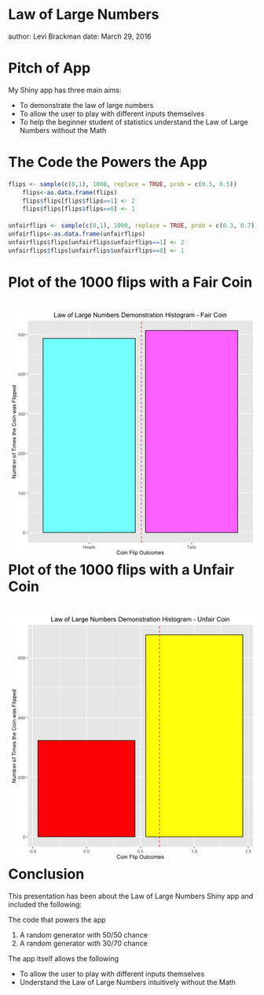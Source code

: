 Law of Large Numbers
========================================================
author: Levi Brackman
date: March 29, 2016

Pitch of App
========================================================

My Shiny app has three main aims:

- To demonstrate the law of large numbers
- To allow the user to play with different inputs themselves
- To help the beginner student of statistics understand the Law of Large Numbers without the Math

The Code the Powers the App
========================================================


```r
flips <- sample(c(0,1), 1000, replace = TRUE, prob = c(0.5, 0.5))
    flips<-as.data.frame(flips)
    flips$flips[flips$flips==1] <- 2
    flips$flips[flips$flips==0] <- 1
    
unfairflips <- sample(c(0,1), 1000, replace = TRUE, prob = c(0.3, 0.7))
unfairflips<-as.data.frame(unfairflips)
unfairflips$flips[unfairflips$unfairflips==1] <- 2
unfairflips$flips[unfairflips$unfairflips==0] <- 1
```

Plot of the 1000 flips with a Fair Coin
========================================================

![plot of chunk unnamed-chunk-2](presentation-figure/unnamed-chunk-2-1.png)
Plot of the 1000 flips with a Unfair Coin
========================================================

![plot of chunk unnamed-chunk-3](presentation-figure/unnamed-chunk-3-1.png)
Conclusion
========================================================
This presentation has been about the Law of Large Numbers Shiny app and included the following:

The code that powers the app

1.  A random generator with 50/50 chance
2.  A random generator with 30/70 chance

The app itself allows the following
- To allow the user to play with different inputs themselves
- Understand the Law of Large Numbers intuitively without the Math
